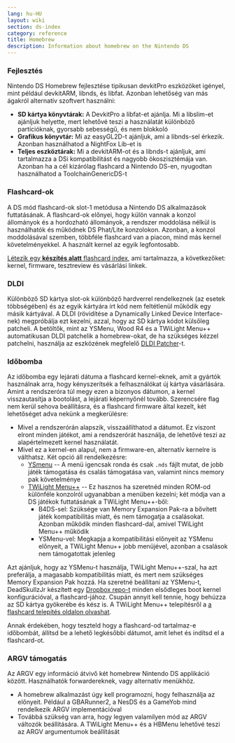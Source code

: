 ```yaml
---
lang: hu-HU
layout: wiki
section: ds-index
category: reference
title: Homebrew
description: Information about homebrew on the Nintendo DS
---
```


### Fejlesztés

Nintendo DS Homebrew fejlesztése tipikusan devkitPro eszközöket igényel, mint például devkitARM, libnds, és libfat. Azonban lehetőség van más ágakról alternatív szoftvert használni:

- **SD kártya könyvtárak:** A DevkitPro a libfat-et ajánlja. Mi a libslim-et ajánljuk helyette, mert lehetővé teszi a használatát különböző partícióknak, gyorsabb sebességű, és nem blokkoló
- **Grafikus könyvtár:** Mi az easyGL2D-t ajánljuk, ami a libnds-sel érkezik. Azonban használhatod a NightFox Lib-et is
- **Teljes eszköztárak:** Mi a devkitARM-ot és a libnds-t ajánljuk, ami tartalmazza a DSi kompatibilitást és nagyobb ökoszisztémája van. Azonban ha a cél kizárólag flashcard a Nintendo DS-en, nyugodtan használhatod a ToolchainGenericDS-t

### Flashcard-ok

A DS mód flashcard-ok slot-1 metódusa a Nintendo DS alkalmazások futtatásának. A flashcard-ok előnyei, hogy külön vannak a konzol állományok és a hordozható állományok, a rendszer moddolása nélkül is használhatók és működnek DS Phat/Lite konzolokon. Azonban, a konzol moddolásával szemben, többféle flashcard van a piacon, mind más kernel követelményekkel. A használt kernel az egyik legfontosabb.

[Létezik egy **készítés alatt** flashcard index](https://nightyoshi370.github.io/mm-github-pages-starter/), ami tartalmazza, a következőket: kernel, firmware, tesztreview és vásárlási linkek.

### DLDI

Különböző SD kártya slot-ok különböző hardverrel rendelkeznek (az esetek többségében) és az egyik kártyára írt kód nem feltétlenül működik egy másik kártyával. A DLDI (rövidítése a Dynamically Linked Device Interface-nek) megpróbálja ezt kezelni, azzal, hogy az SD kártya kódot külsőleg patcheli. A betöltők, mint az YSMenu, Wood R4 és a TWiLight Menu++ automatikusan DLDI patchelik a homebrew-okat, de ha szükséges kézzel patchelni, használja az eszközének megfelelő [DLDI Patcher](https://www.chishm.com/DLDI#tools)-t.

### Időbomba

Az időbomba egy lejárati dátuma a flashcard kernel-eknek, amit a gyártók használnak arra, hogy kényszerítsék a felhasználókat új kártya vásárlására. Amint a rendszeróra túl megy ezen a bizonyos dátumon, a kernel visszautasítja a bootolást, a lejárati képernyőnél tovább. Szerencsére flag nem kerül sehova beállításra, és a flashcard firmware által kezelt, két lehetőséget adva nekünk a megkerülésre:

- Mivel a rendszerórán alapszik, visszaállíthatod a dátumot. Ez viszont elront minden játékot, ami a rendszerórát használja, de lehetővé teszi az alapértelmezett kernel használatát.
- Mivel ez a kernel-en alapul, nem a firmware-en, alternatív kernelre is válthatsz. Két opció áll rendelkezésre:
  - [YSmenu](https://gbatemp.net/threads/retrogamefan-updates-releases.267243/) -- A menü igencsak ronda és csak `.nds` fájlt mutat, de jobb játék támogatása és csalás támogatása van, valamint nincs memory pak követelménye
  - [TWiLight Menu++](https://github.com/DS-Homebrew/TWiLightMenu) -- Ez hasznos ha szeretnéd minden ROM-od különféle konzolról ugyanabban a menüben kezelni; két módja van a DS játékok futtatásának a TWiLight Menu++-ből:
    - B4DS-sel: Szüksége van Memory Expansion Pak-ra a bővített játék kompatibilitás miatt, és nem támogatja a csalásokat. Azonban működik minden flashcard-dal, amivel TWiLight Menu++ működik
    - YSMenu-vel: Megkapja a kompatibilitási előnyeit az YSMenu előnyeit, a TWiLight Menu++ jobb menüjével, azonban a csalások nem támogatottak jelenleg

Azt ajánljuk, hogy az YSMenu-t használja, TWiLight Menu++-szal, ha azt preferálja, a magasabb kompatibilitás miatt, és mert nem szükséges Memory Expansion Pak hozzá. Ha szeretné beállítani az YSMenu-t, DeadSkullzJr készített egy [Dropbox repo-t](https://www.dropbox.com/sh/egadrhxj8gimu5t/AACv2KqWmeXEHkxoYRluobxha?dl=0) minden elsődleges boot kernel konfigurációval, a flashcard-jához. Csupán annyit kell tennie, hogy behúzza az SD kártya gyökerébe és kész is. A TWiLight Menu++ telepítésről a [a flashcard telepítés oldalon olvashat](../twilightmenu/installing-flashcard).

Annak érdekében, hogy teszteld hogy a flashcard-od tartalmaz-e időbombát, állítsd be a lehető legkésőbbi dátumot, amit lehet és indítsd el a flashcard-ot.

### ARGV támogatás
Az ARGV egy információ átvivő két homebrew Nintendo DS applikáció között. Használhatók forwardereknek, vagy alternatív menükhöz.

- A homebrew alkalmazást úgy kell programozni, hogy felhasználja az előnyeit. Például a GBARunner2, a NesDS és a GameYob mind rendelkezik ARGV implementációval
- Továbbá szükség van arra, hogy legyen valamilyen mód az ARGV változók beállítására. A TWiLight Menu++ és a HBMenu lehetővé teszi az ARGV argumentumok beállítását
